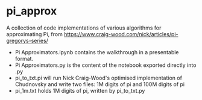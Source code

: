 # pi_approx
A collection of code implementations of various algorithms for approximating Pi, from https://www.craig-wood.com/nick/articles/pi-gregorys-series/

- Pi Approximators.ipynb contains the walkthrough in a presentable format.
- Pi Approximators.py is the content of the notebook exported directly into .py
- pi_to_txt.pi will run Nick Craig-Wood's optimised implementation of Chudnovsky and write two files: 1M digits of pi and 100M digits of pi
- pi_1m.txt holds 1M digits of pi, written by pi_to_txt.py
